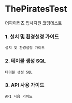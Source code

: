 # ThePiratesTest
더파이러츠 입사지원 코딩테스트

### 1. 설치 및 환경설정 가이드


    설치 및 환경설정 가이드


### 2. 테이블 생성 SQL


    테이블 생성 SQL
    
### 3. API 사용 가이드


    API 사용 가이드
